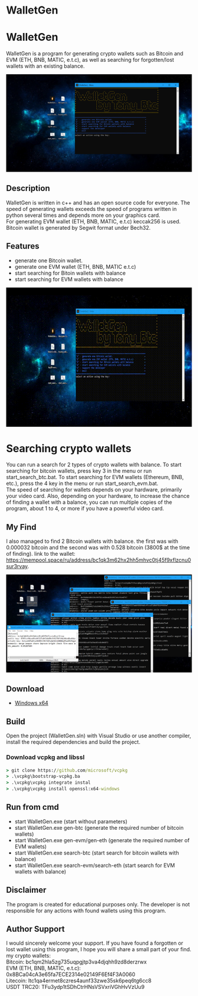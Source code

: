 # WalletGen
# WalletGen

WalletGen is a program for generating crypto wallets such as Bitcoin and EVM (ETH, BNB, MATIC, e.t.c), 
as well as searching for forgotten/lost wallets with an existing balance. 

<p align="left">
    <img src="/assets/menu.png" />
</p>

## Description

WalletGen is written in c++ and has an open source code for everyone. The speed of generating wallets exceeds the speed of programs written in python several times and depends more on your graphics card. \
For generating EVM wallet (ETH, BNB, MATIC, e.t.c) keccak256 is used. Bitcoin wallet is generated by Segwit format under Bech32.

## Features

 - generate one Bitcoin wallet.
 - generate one EVM wallet (ETH, BNB, MATIC e.t.c)
 - start searching for Bitoin wallets with balance
 - start searching for EVM wallets with balance

![video gif](/assets/walletgen.gif)

# Searching crypto wallets
You can run a search for 2 types of crypto wallets with balance. 
To start searching for bitcoin wallets, press key 3 in the menu or run start_search_btc.bat. 
To start searching for EVM wallets (Ethereum, BNB, etc.), press the 4 key in the menu or run start_search_evm.bat. \
The speed of searching for wallets depends on your hardware, primarily your video card. Also, depending on your hardware, to increase the chance of finding a wallet with a balance, you can run multiple copies of the program, about 1 to 4, or more if you have a powerful video card.

## My Find
I also managed to find 2 Bitcoin wallets with balance. 
the first was with 0.000032 bitcoin and the second was with 0.528 bitcoin (3800$ at the time of finding). 
link to the wallet: https://mempool.space/ru/address/bc1qk3m62hx2hh5mhvc0tj45f9xflzcnu0sur3rvay.

<p align="left">
    <img src="/assets/found_wallet.png" />
</p>


## Download
 - [Windows x64](../../releases)

## Build

Open the project (WalletGen.sln) with Visual Studio or use another compiler, install the required dependencies and build the project.

### Download vcpkg and libssl

```cmd
> git clone https://github.com/microsoft/vcpkg
> .\vcpkg\bootstrap-vcpkg.ba
> .\vcpkg\vcpkg integrate instal
> .\vcpkg\vcpkg install openssl:x64-windows
```

## Run from cmd

 - start WalletGen.exe (start without parameters)
 - start WalletGen.exe gen-btc <number> (generate the required number of bitcoin wallets)
 - start WalletGen.exe gen-evm/gen-eth <number> (generate the required number of EVM wallets)
 - start WalletGen.exe search-btc (start search for bitcoin wallets with balance)
 - start WalletGen.exe search-evm/search-eth (start search for EVM wallets with balance)

## Disclaimer
The program is created for educational purposes only. The developer is not responsible for any actions with found wallets using this program.

## Author Support
I would sincerely welcome your support. If you have found a forgotten or lost wallet using this program, I hope you will share a small part of your find.
my crypto wallets: \
Bitcoin: bc1qm2hla5zg735uqpgjtp3va4djqhh9zd8derzrwx \
EVM (ETH, BNB, MATIC, e.t.c): 0x8BCa04cA3e65fa7ECE2314e02149F6Ef4F3A0060 \
Litecoin: ltc1qa4ermet8czres4aunf33zwe35sk6peq6tg6cc8 \
USDT TRC20: TFu3ydp1tSDhCtrHNsVSVxriVGhHvVzUu9
